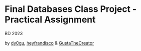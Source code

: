 # Final Databases Class Project - Practical Assignment

BD 2023

by [dy0gu](https://github.com/dy0gu), [heyfrandisco](https://github.com/heyfrandisco) & [GustaTheCreator](https://github.com/GustTheCreator)

